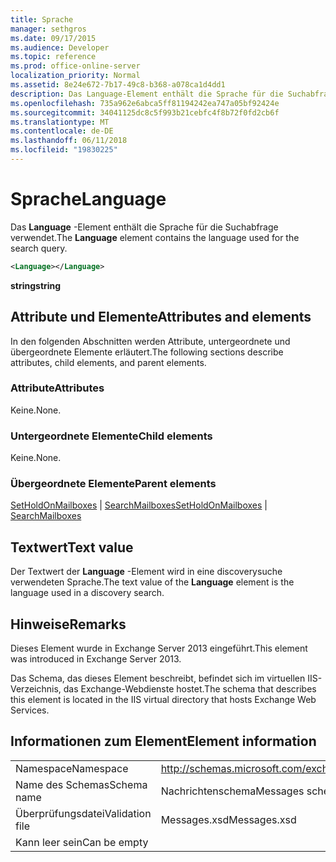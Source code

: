 ```yaml
---
title: Sprache
manager: sethgros
ms.date: 09/17/2015
ms.audience: Developer
ms.topic: reference
ms.prod: office-online-server
localization_priority: Normal
ms.assetid: 8e24e672-7b17-49c8-b368-a078ca1d4dd1
description: Das Language-Element enthält die Sprache für die Suchabfrage verwendet.
ms.openlocfilehash: 735a962e6abca5ff81194242ea747a05bf92424e
ms.sourcegitcommit: 34041125dc8c5f993b21cebfc4f8b72f0fd2cb6f
ms.translationtype: MT
ms.contentlocale: de-DE
ms.lasthandoff: 06/11/2018
ms.locfileid: "19830225"
---
```

# <a name="language"></a><span data-ttu-id="d7f4e-103">Sprache</span><span class="sxs-lookup"><span data-stu-id="d7f4e-103">Language</span></span>

<span data-ttu-id="d7f4e-104">Das **Language** -Element enthält die Sprache für die Suchabfrage verwendet.</span><span class="sxs-lookup"><span data-stu-id="d7f4e-104">The **Language** element contains the language used for the search query.</span></span> 
  
```XML
<Language></Language>
```

 <span data-ttu-id="d7f4e-105">**string**</span><span class="sxs-lookup"><span data-stu-id="d7f4e-105">**string**</span></span>
## <a name="attributes-and-elements"></a><span data-ttu-id="d7f4e-106">Attribute und Elemente</span><span class="sxs-lookup"><span data-stu-id="d7f4e-106">Attributes and elements</span></span>

<span data-ttu-id="d7f4e-107">In den folgenden Abschnitten werden Attribute, untergeordnete und übergeordnete Elemente erläutert.</span><span class="sxs-lookup"><span data-stu-id="d7f4e-107">The following sections describe attributes, child elements, and parent elements.</span></span>
  
### <a name="attributes"></a><span data-ttu-id="d7f4e-108">Attribute</span><span class="sxs-lookup"><span data-stu-id="d7f4e-108">Attributes</span></span>

<span data-ttu-id="d7f4e-109">Keine.</span><span class="sxs-lookup"><span data-stu-id="d7f4e-109">None.</span></span>
  
### <a name="child-elements"></a><span data-ttu-id="d7f4e-110">Untergeordnete Elemente</span><span class="sxs-lookup"><span data-stu-id="d7f4e-110">Child elements</span></span>

<span data-ttu-id="d7f4e-111">Keine.</span><span class="sxs-lookup"><span data-stu-id="d7f4e-111">None.</span></span>
  
### <a name="parent-elements"></a><span data-ttu-id="d7f4e-112">Übergeordnete Elemente</span><span class="sxs-lookup"><span data-stu-id="d7f4e-112">Parent elements</span></span>

<span data-ttu-id="d7f4e-113">[SetHoldOnMailboxes](setholdonmailboxes.md) | [SearchMailboxes](searchmailboxes.md)</span><span class="sxs-lookup"><span data-stu-id="d7f4e-113">[SetHoldOnMailboxes](setholdonmailboxes.md) | [SearchMailboxes](searchmailboxes.md)</span></span>
  
## <a name="text-value"></a><span data-ttu-id="d7f4e-114">Textwert</span><span class="sxs-lookup"><span data-stu-id="d7f4e-114">Text value</span></span>

<span data-ttu-id="d7f4e-115">Der Textwert der **Language** -Element wird in eine discoverysuche verwendeten Sprache.</span><span class="sxs-lookup"><span data-stu-id="d7f4e-115">The text value of the **Language** element is the language used in a discovery search.</span></span> 
  
## <a name="remarks"></a><span data-ttu-id="d7f4e-116">Hinweise</span><span class="sxs-lookup"><span data-stu-id="d7f4e-116">Remarks</span></span>

<span data-ttu-id="d7f4e-117">Dieses Element wurde in Exchange Server 2013 eingeführt.</span><span class="sxs-lookup"><span data-stu-id="d7f4e-117">This element was introduced in Exchange Server 2013.</span></span>
  
<span data-ttu-id="d7f4e-118">Das Schema, das dieses Element beschreibt, befindet sich im virtuellen IIS-Verzeichnis, das Exchange-Webdienste hostet.</span><span class="sxs-lookup"><span data-stu-id="d7f4e-118">The schema that describes this element is located in the IIS virtual directory that hosts Exchange Web Services.</span></span>
  
## <a name="element-information"></a><span data-ttu-id="d7f4e-119">Informationen zum Element</span><span class="sxs-lookup"><span data-stu-id="d7f4e-119">Element information</span></span>

|||
|:-----|:-----|
|<span data-ttu-id="d7f4e-120">Namespace</span><span class="sxs-lookup"><span data-stu-id="d7f4e-120">Namespace</span></span>  <br/> |http://schemas.microsoft.com/exchange/services/2006/messages  <br/> |
|<span data-ttu-id="d7f4e-121">Name des Schemas</span><span class="sxs-lookup"><span data-stu-id="d7f4e-121">Schema name</span></span>  <br/> |<span data-ttu-id="d7f4e-122">Nachrichtenschema</span><span class="sxs-lookup"><span data-stu-id="d7f4e-122">Messages schema</span></span>  <br/> |
|<span data-ttu-id="d7f4e-123">Überprüfungsdatei</span><span class="sxs-lookup"><span data-stu-id="d7f4e-123">Validation file</span></span>  <br/> |<span data-ttu-id="d7f4e-124">Messages.xsd</span><span class="sxs-lookup"><span data-stu-id="d7f4e-124">Messages.xsd</span></span>  <br/> |
|<span data-ttu-id="d7f4e-125">Kann leer sein</span><span class="sxs-lookup"><span data-stu-id="d7f4e-125">Can be empty</span></span>  <br/> ||
   

